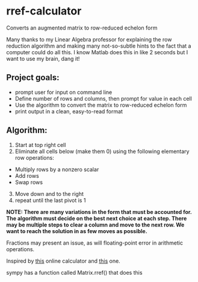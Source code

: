 # rref-calculator
Converts an augmented matrix to row-reduced echelon form

Many thanks to my Linear Algebra professor for explaining the row reduction algorithm and making many
not-so-subtle hints to the fact that a computer could do all this. I know Matlab does this in like 2 seconds but I
want to use my brain, dang it!

## Project goals:
- prompt user for input on command line
- Define number of rows and columns, then prompt for value in each cell
- Use the algorithm to convert the matrix to row-reduced echelon form
- print output in a clean, easy-to-read format

## Algorithm:
1. Start at top right cell
2. Eliminate all cells below (make them 0) using the following elementary row operations:
- Multiply rows by a nonzero scalar
- Add rows
- Swap rows
3. Move down and to the right
4. repeat until the last pivot is 1

**NOTE: There are many variations in the form that must be accounted for. The algorithm must decide on the best next choice
at each step. There may be multiple steps to clear a column and move to the next row. We want to reach the solution in
as few moves as possible.**

Fractions may present an issue, as will floating-point error in arithmetic operations.

Inspired by [this](http://www.math.odu.edu/~bogacki/cgi-bin/lat.cgi?c=rref) online calculator and [this](https://rrefcalculator.com/) one.

sympy has a function called Matrix.rref() that does this
